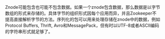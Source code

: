 Znode可能包含也可能不包含数据。如果一个znode包含数据，那么数据是以字节数组的形式来存储的。具体字节的组织形式因每个应用而异，并且Zookeeper不提高直接解析字节的方法。序列化的包可以用来处理存储在znode中的数据，例如Protocol Buffers, Thrift, Avro和MessagePack，但有时以UTF-8或者ASCII编码的字符串形式就足够了。




